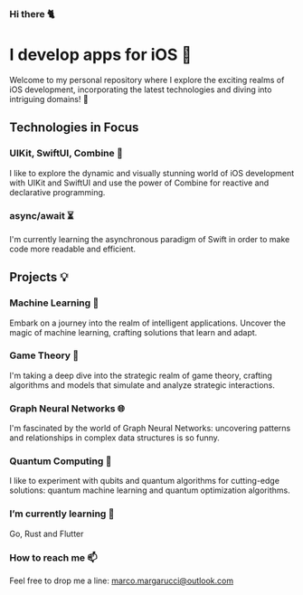 ### Hi there 🐈

<!--
**marcasteroid/marcasteroid** is a ✨ _special_ ✨ repository because its `README.md` (this file) appears on your GitHub profile.

Here are some ideas to get you started:

- 🔭 I’m currently working on ...
- 🌱 I’m currently learning ...
- 👯 I’m looking to collaborate on ...
- 🤔 I’m looking for help with ...
- 💬 Ask me about ...
- 📫 How to reach me: ...
- 😄 Pronouns: ...
- ⚡ Fun fact: ...
-->

# I develop apps for iOS 📱

Welcome to my personal repository where I explore the exciting realms of iOS development, incorporating the latest technologies and diving into intriguing domains! 🚀

## Technologies in Focus

### UIKit, SwiftUI, Combine 🎨
I like to explore the dynamic and visually stunning world of iOS development with UIKit and SwiftUI and use the power of Combine for reactive and declarative programming.

### async/await ⏳
I'm currently learning the asynchronous paradigm of Swift in order to make code more readable and efficient.

## Projects 💡

### Machine Learning 🤖
Embark on a journey into the realm of intelligent applications. Uncover the magic of machine learning, crafting solutions that learn and adapt.

### Game Theory 🎲
I'm taking a deep dive into the strategic realm of game theory, crafting algorithms and models that simulate and analyze strategic interactions.

### Graph Neural Networks 🌐
I'm fascinated by the world of Graph Neural Networks: uncovering patterns and relationships in complex data structures is so funny.

### Quantum Computing 🚀
I like to experiment with qubits and quantum algorithms for cutting-edge solutions: quantum machine learning and quantum optimization algorithms.

### I’m currently learning 🌱
Go, Rust and Flutter

### How to reach me 📫
Feel free to drop me a line: marco.margarucci@outlook.com
